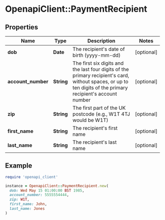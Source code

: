 # OpenapiClient::PaymentRecipient

## Properties

| Name | Type | Description | Notes |
| ---- | ---- | ----------- | ----- |
| **dob** | **Date** | The recipient&#39;s date of birth (yyyy-mm-dd) | [optional] |
| **account_number** | **String** | The first six digits and the last four digits of the primary recipient&#39;s card, without spaces, or up to ten digits of the primary recipient&#39;s account number | [optional] |
| **zip** | **String** | The first part of the UK postcode (e.g., W1T 4TJ would be W1T) | [optional] |
| **first_name** | **String** | The recipient&#39;s first name | [optional] |
| **last_name** | **String** | The recipient&#39;s last name | [optional] |

## Example

```ruby
require 'openapi_client'

instance = OpenapiClient::PaymentRecipient.new(
  dob: Wed May 15 01:00:00 BST 1985,
  account_number: 5555554444,
  zip: W1T,
  first_name: John,
  last_name: Jones
)
```

